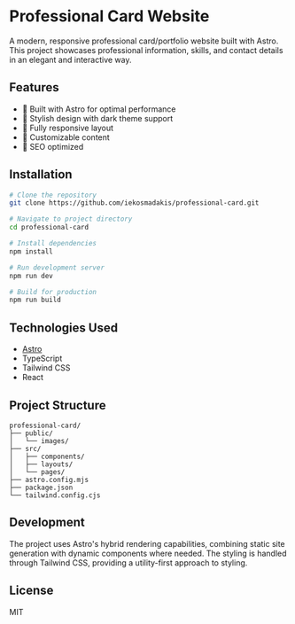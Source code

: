 # Professional Card Website
A modern, responsive professional card/portfolio website built with Astro. This project showcases professional information, skills, and contact details in an elegant and interactive way.

## Features
- 🚀 Built with Astro for optimal performance
- 🎨 Stylish design with dark theme support
- 📱 Fully responsive layout
- 🔧 Customizable content
- 🎯 SEO optimized

## Installation
```bash
# Clone the repository
git clone https://github.com/iekosmadakis/professional-card.git

# Navigate to project directory
cd professional-card

# Install dependencies
npm install

# Run development server
npm run dev

# Build for production
npm run build
```

## Technologies Used
- [Astro](https://astro.build/)
- TypeScript
- Tailwind CSS
- React

## Project Structure
```
professional-card/
├── public/
│   └── images/
├── src/
│   ├── components/
│   ├── layouts/
│   └── pages/
├── astro.config.mjs
├── package.json
└── tailwind.config.cjs
```

## Development
The project uses Astro's hybrid rendering capabilities, combining static site generation with dynamic components where needed. The styling is handled through Tailwind CSS, providing a utility-first approach to styling.

## License
MIT

